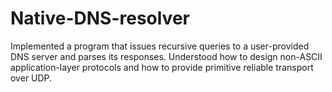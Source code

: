 # Native-DNS-resolver
Implemented a program that issues recursive queries to a user-provided DNS server and parses its responses. Understood how to design non-ASCII application-layer protocols and how to provide primitive reliable transport over UDP.

